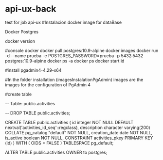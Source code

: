 # api-ux-back
test for job api-ux
#Instalacion docker image for dataBase

Docker Postgres

docker version 

#console docker
docker pull postgres:10.9-alpine
docker images
docker run -d --name prueba -e POSTGRES_PASSWORD=prueba -p 5432:5432 postgres:10.9-alpine
docker ps -a
docker ps 
docker start id

#install 
pgadmin4-4.29-x64

#In the folder installation (imagesInstalationPgAdmin) images are the images for the configuration of PgAdmin 4

#create table

-- Table: public.activities

-- DROP TABLE public.activities;

CREATE TABLE public.activities
(
    id integer NOT NULL DEFAULT nextval('activities_id_seq'::regclass),
    description character varying(200) COLLATE pg_catalog."default" NOT NULL,
    creation_date date NOT NULL,
    is_active boolean NOT NULL,
    CONSTRAINT activities_pkey PRIMARY KEY (id)
)
WITH (
    OIDS = FALSE
)
TABLESPACE pg_default;

ALTER TABLE public.activities
    OWNER to postgres;
	
